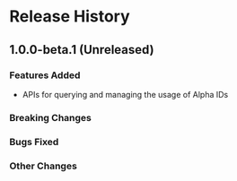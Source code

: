 # Release History

## 1.0.0-beta.1 (Unreleased)

### Features Added
- APIs for querying and managing the usage of Alpha IDs

### Breaking Changes

### Bugs Fixed

### Other Changes
